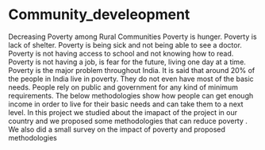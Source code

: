 # Community_develeopment
Decreasing Poverty among Rural Communities
	Poverty is hunger. Poverty is lack of shelter. Poverty is being sick and not being able to see a doctor. Poverty is not having access to school and not knowing how to read. Poverty is not having a job, is fear for the future, living one day at a time.
Poverty is the major problem throughout India. It is said that around 20% of the people in India live in poverty. They do not even have most of the basic needs. People rely on public and government for any kind of minimum requirements. The below methodologies show how people can get enough income in order to live for their basic needs and can take them to a next level.
In this project we studied about the imapact of the project in our country and we proposed some methodologies that can reduce poverty . We also did a small survey 
on the impact of poverty and proposed methodologies
